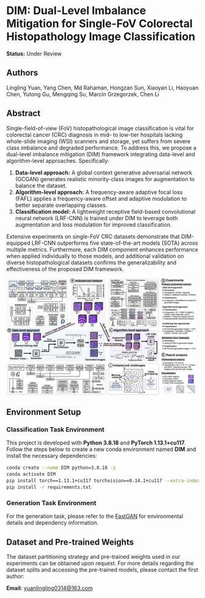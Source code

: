 # DIM: Dual-Level Imbalance Mitigation for Single-FoV Colorectal Histopathology Image Classification

**Status:** Under Review



## Authors

Lingling Yuan, Yang Chen, Md Rahaman, Hongzan Sun, Xiaoyan Li, Haoyuan Chen, Yutong Gu, Mengqing Su, Marcin Grzegorzek, Chen Li



## Abstract

Single-field-of-view (FoV) histopathological image classification is vital for colorectal cancer (CRC) diagnosis in mid- to low-tier hospitals lacking whole-slide imaging (WSI) scanners and storage, yet suffers from severe class imbalance and degraded performance. To address this, we propose a dual-level imbalance mitigation (DIM) framework integrating data-level and algorithm-level approaches. Specifically:  
1. **Data-level approach:** A global context generative adversarial network (GCGAN) generates realistic minority-class images for augmentation to balance the dataset.  
2. **Algorithm-level approach:** A frequency-aware adaptive focal loss (FAFL) applies a frequency-aware offset and adaptive modulation to better separate overlapping classes.  
3. **Classification model:** A lightweight receptive field-based convolutional neural network (LRF-CNN) is trained under DIM to leverage both augmentation and loss modulation for improved classification.

Extensive experiments on single-FoV CRC datasets demonstrate that DIM-equipped LRF-CNN outperforms five state-of-the-art models (SOTA) across multiple metrics. Furthermore, each DIM component enhances performance when applied individually to those models, and additional validation on diverse histopathological datasets confirms the generalizability and effectiveness of the proposed DIM framework. 




  
![Overview](Fig-overview.png)



## Environment Setup

### Classification Task Environment


This project is developed with **Python 3.8.18** and **PyTorch 1.13.1+cu117**. Follow the steps below to create a new conda environment named **DIM** and install the necessary dependencies:

```bash
conda create --name DIM python=3.8.18 -y
conda activate DIM
pip install torch==1.13.1+cu117 torchvision==0.14.1+cu117 --extra-index-url https://download.pytorch.org/whl/cu117
pip install -r requirements.txt
 ``` 


### Generation Task Environment

For the generation task, please refer to the [FastGAN](https://github.com/odegeasslbc/FastGAN-pytorch) for environmental details and dependency information.



## Dataset and Pre-trained Weights

The dataset partitioning strategy and pre-trained weights used in our experiments can be obtained upon request. For more details regarding the dataset splits and accessing the pre-trained models, please contact the first author:

**Email:** [yuanlingling0314@163.com](mailto:yuanlingling0314@163.com)



